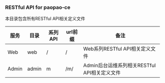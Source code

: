 ### RESTful API for paopao-ce
本目录包含所有RESTful API相关定义文件

|服务|目录|系列API| url前缀|备注|
| ----- | -----  | ----- | ----- | ----- |
|Web|web|/|/|Web系列RESTful API相关定义文件|
|Admin|admin|m|/m/|Admin后台运维系列相关RESTful API相关定义文件|
